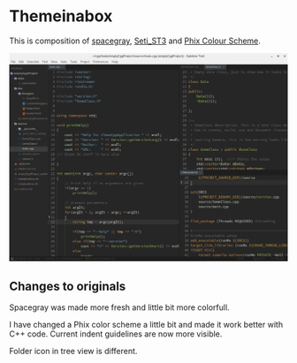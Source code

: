 # Themeinabox

This is composition of [spacegray](https://github.com/kkga/spacegray), [Seti_ST3](https://github.com/ctf0/Seti_ST3) and [Phix Colour Scheme](https://github.com/stuartherbert/sublime-phix-color-scheme). 


![Alt text](/Resource/themeinabox.png?raw=true "themeinabox")

## Changes to originals

Spacegray was made more fresh and little bit more colorfull.

I have changed a Phix color scheme a little bit and made it work better with C++ code. Current indent guidelines are now more visible.

Folder icon in tree view is different.



